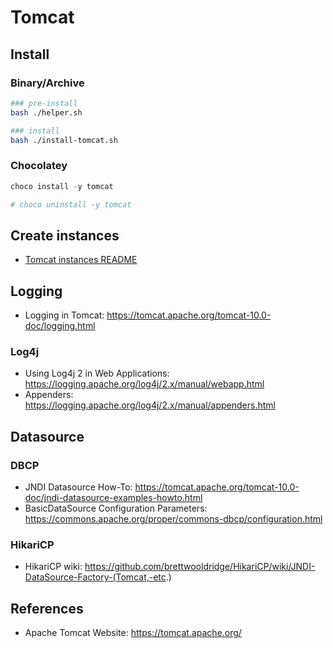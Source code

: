 # Tomcat

## Install

### Binary/Archive

```bash
### pre-install
bash ./helper.sh

### install
bash ./install-tomcat.sh
```

### Chocolatey

```ps1
choco install -y tomcat

# choco uninstall -y tomcat
```

## Create instances

- [Tomcat instances README](/tomcat/instance/README.md)

## Logging

- Logging in Tomcat: <https://tomcat.apache.org/tomcat-10.0-doc/logging.html>

### Log4j

- Using Log4j 2 in Web Applications: <https://logging.apache.org/log4j/2.x/manual/webapp.html>
- Appenders: <https://logging.apache.org/log4j/2.x/manual/appenders.html>

## Datasource

### DBCP

- JNDI Datasource How-To: <https://tomcat.apache.org/tomcat-10.0-doc/jndi-datasource-examples-howto.html>
- BasicDataSource Configuration Parameters: <https://commons.apache.org/proper/commons-dbcp/configuration.html>

### HikariCP

- HikariCP wiki: <https://github.com/brettwooldridge/HikariCP/wiki/JNDI-DataSource-Factory-(Tomcat,-etc>.)

## References

- Apache Tomcat Website: <https://tomcat.apache.org/>
